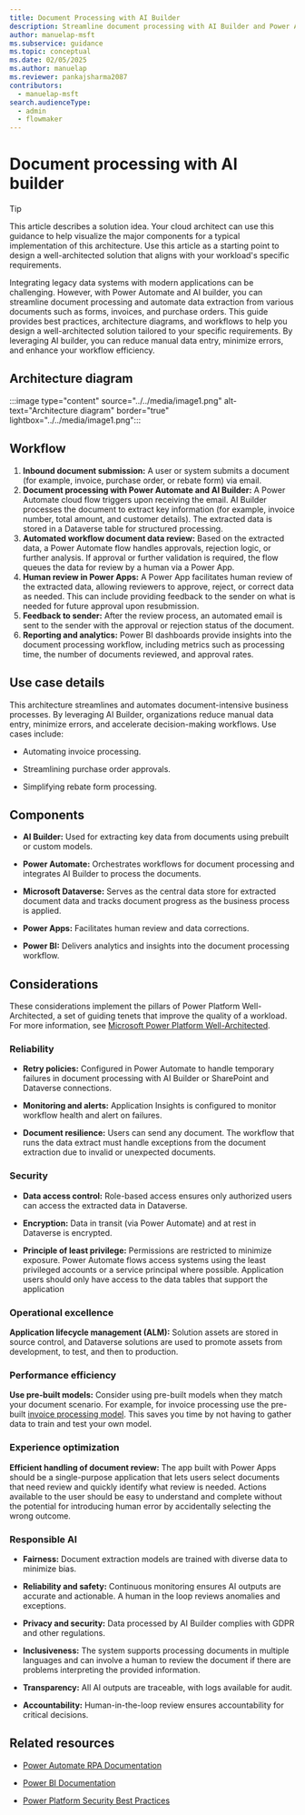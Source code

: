 ```yaml
---
title: Document Processing with AI Builder
description: Streamline document processing with AI Builder and Power Automate. Learn how to automate data extraction and enhance workflow efficiency
author: manuelap-msft
ms.subservice: guidance
ms.topic: conceptual
ms.date: 02/05/2025
ms.author: manuelap
ms.reviewer: pankajsharma2087
contributors: 
  - manuelap-msft
search.audienceType: 
  - admin
  - flowmaker
---
```


# Document processing with AI builder

> [!TIP]
> This article describes a solution idea. Your cloud architect can use this guidance to help visualize the major components for a typical implementation of this architecture. Use this article as a starting point to design a well-architected solution that aligns with your workload's specific requirements.

Integrating legacy data systems with modern applications can be challenging. However, with Power Automate and AI builder, you can streamline document processing and automate data extraction from various documents such as forms, invoices, and purchase orders. This guide provides best practices, architecture diagrams, and workflows to help you design a well-architected solution tailored to your specific requirements. By leveraging AI builder, you can reduce manual data entry, minimize errors, and enhance your workflow efficiency.

## Architecture diagram

:::image type="content" source="../../media/image1.png" alt-text="Architecture diagram" border="true" lightbox="../../media/image1.png":::

## Workflow

1. **Inbound document submission:** A user or system submits a document (for example, invoice, purchase order, or rebate form) via email.
1. **Document processing with Power Automate and AI Builder:** A Power Automate cloud flow triggers upon receiving the email. AI Builder processes the document to extract key information (for example, invoice number, total amount, and customer details). The extracted data is stored in a Dataverse table for structured processing.
1. **Automated workflow document data review:** Based on the extracted data, a Power Automate flow handles approvals, rejection logic, or further analysis. If approval or further validation is required, the flow queues the data for review by a human via a Power App.
1. **Human review in Power Apps:** A Power App facilitates human review of the extracted data, allowing reviewers to approve, reject, or correct data as needed. This can include providing feedback to the sender on what is needed for future approval upon resubmission.
1. **Feedback to sender:** After the review process, an automated email is sent to the sender with the approval or rejection status of the document.
1. **Reporting and analytics:** Power BI dashboards provide insights into the document processing workflow, including metrics such as processing time, the number of documents reviewed, and approval rates.

## Use case details

This architecture streamlines and automates document-intensive business processes. By leveraging AI Builder, organizations reduce manual data entry, minimize errors, and accelerate decision-making workflows. Use cases include:

- Automating invoice processing.

- Streamlining purchase order approvals.

- Simplifying rebate form processing.

## Components

- **AI Builder:** Used for extracting key data from documents using prebuilt or custom models.

- **Power Automate:** Orchestrates workflows for document processing and integrates AI Builder to process the documents.

- **Microsoft Dataverse:** Serves as the central data store for extracted document data and tracks document progress as the business process is applied.

- **Power Apps:** Facilitates human review and data corrections.

- **Power BI:** Delivers analytics and insights into the document processing workflow.

## Considerations

These considerations implement the pillars of Power Platform Well-Architected, a set of guiding tenets that improve the quality of a workload. For more information, see [Microsoft Power Platform Well-Architected](https://aka.ms/powa).


### Reliability

- **Retry policies:** Configured in Power Automate to handle temporary failures in document processing with AI Builder or SharePoint and Dataverse connections.

- **Monitoring and alerts:** Application Insights is configured to monitor workflow health and alert on failures.

- **Document resilience:** Users can send any document. The workflow that runs the data extract must handle exceptions from the document extraction due to invalid or unexpected documents.

### Security

- **Data access control:** Role-based access ensures only authorized users can access the extracted data in Dataverse.

- **Encryption:** Data in transit (via Power Automate) and at rest in  Dataverse is encrypted.

- **Principle of least privilege:** Permissions are restricted to minimize exposure. Power Automate flows access systems using the least privileged accounts or a service principal where possible. Application users should only have access to the data tables that support the application

### Operational excellence

**Application lifecycle management (ALM):** Solution assets are stored in source control, and Dataverse solutions are used to promote assets from development, to test, and then to production.

### Performance efficiency

**Use pre-built models:** Consider using pre-built models when they match your document scenario. For example, for invoice processing use the pre-built [invoice processing model](/ai-builder/prebuilt-invoice-processing). This saves you time by not having to gather data to train and test your own model.

### Experience optimization

**Efficient handling of document review:** The app built with Power Apps should be a single-purpose application that lets users select documents that need review and quickly identify what review is needed. Actions available to the user should be easy to understand and complete without the potential for introducing human error by accidentally selecting the wrong outcome.

### Responsible AI

- **Fairness:** Document extraction models are trained with diverse data to minimize bias.

- **Reliability and safety:** Continuous monitoring ensures AI outputs are accurate and actionable. A human in the loop reviews anomalies and exceptions.

- **Privacy and security:** Data processed by AI Builder complies with GDPR and other regulations.

- **Inclusiveness:** The system supports processing documents in multiple languages and can involve a human to review the document if there are problems interpreting the provided information.

- **Transparency:** All AI outputs are traceable, with logs available for audit.

- **Accountability:** Human-in-the-loop review ensures accountability for critical decisions.

## Related resources

- [Power Automate RPA Documentation](/power-automate/desktop-flows/introduction)

- [Power BI Documentation](/power-bi)

- [Power Platform Security Best Practices](/power-platform/well-architected/security/)
